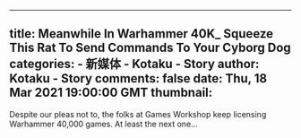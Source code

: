 
---
title: Meanwhile In Warhammer 40K_ Squeeze This Rat To Send Commands To Your Cyborg Dog
categories: 
    - 新媒体
    - Kotaku - Story
author: Kotaku - Story
comments: false
date: Thu, 18 Mar 2021 19:00:00 GMT
thumbnail: 
---

<div>   
Despite our pleas not to, the folks at Games Workshop keep licensing Warhammer 40,000 games. At least the next one…  
</div>
            